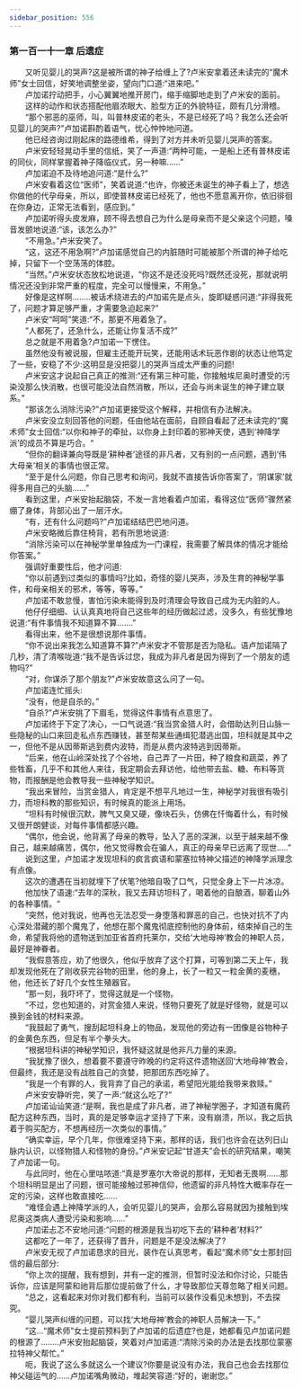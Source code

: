 ```yaml
---
sidebar_position: 556
---
```

### 第一百一十一章 后遗症  


　　又听见婴儿的哭声?这是被所谓的神子给缠上了?卢米安拿着还未读完的“魔术师”女士回信，好笑地调整坐姿，望向门口道:“进来吧。”  
　　卢加诺拧动把手，小心翼翼地推开房门，缩手缩脚地走到了卢米安的面前。  
　　这样的动作和状态搭配他眉浓眼大、脸型方正的外貌特征，颇有几分滑稽。  
　　“那个邪恶的巫师，叫，叫普林皮诺的老头，不是已经死了吗？我怎么还会听见婴儿的哭声?”卢加诺斟酌着语气，忧心忡忡地问道。  
　　他已经咨询过刚起床的路德维希，得到了对方并未听见婴儿哭声的答案。  
　　卢米安轻轻晃动手里的信纸，笑了一声道:“两种可能，一是船上还有普林皮诺的同伙，同样掌握着神子降临仪式，另一种嘛......”  
　　卢加诺迫不及待地追问道:“是什么?”  
　　卢米安看着这位“医师”，笑着说道:“也许，你被还未诞生的神子看上了，想选你做他的代孕母亲，所以，即使普林皮诺已经死了，他也不愿意离开你，依旧徘徊在你身边，正常无法看到，感应到。”  
　　卢加诺听得头皮发麻，顾不得去想自己为什么是母亲而不是父亲这个问题，嗓音发颤地说道:“该，该怎么办?”  
　　“不用急。”卢米安笑了。  
　　“这，这还不用急啊?”卢加诺感觉自己的内脏随时可能被那个所谓的神子给吃掉，只留下一个空荡荡的体腔。  
　　“当然。”卢米安状态放松地说道，“你这不是还没死吗?既然还没死，那就说明情况还没到非常严重的程度，完全可以慢慢来，不用急。”  
　　好像是这样啊.…….被话术绕进去的卢加诺先是点头，旋即疑惑问道:“非得我死了，问题才算足够严重，才需要急迫起来?”  
　　卢米安“呵呵”笑道:“不，那更不用着急了。  
　　“人都死了，还急什么，还能让你复活不成?”  
　　总之就是不用着急?卢加诺一下愣住。  
　　虽然他没有被说服，但雇主还能开玩笑，还能用话术玩恶作剧的状态让他笃定了一些，安稳了不少:这明显是没把婴儿的哭声当成太严重的问题!  
　　卢米安这才说起自己真正的推测:“还有第三种可能，你接触埃尼奥时遭受的污染没那么快消散，也很可能没法自然消散，所以，还会与尚未诞生的神子建立联系。”  
　　“那该怎么消除污染?”卢加诺更接受这个解释，并相信有办法解决。  
　　卢米安没立刻回答他的问题，任由他站在面前，自顾自看起了还未读完的“魔术师”女士回信:“以你和神子的牵扯，以你身上封印着的邪神天使，遇到‘神降学派’的成员不算是巧合。“  
　　“但你的翻译兼向导既是‘耕种者’途径的非凡者，又有别的一点问题，遇到‘伟大母亲’相关的事情也很正常。  
　　“至于是什么问题，你自己思考和询问，我就不直接告诉你答案了，‘阴谋家’就得多用自己的头脑……”  
　　看到这里，卢米安抬起脑袋，不发一言地看着卢加诺，看得这位“医师”骤然紧绷了身体，背部沁出了一层汗水。  
　　“有，还有什么问题吗?”卢加诺结结巴巴地问道。  
　　卢米安略微后靠住椅背，若有所思地说道:  
　　“消除污染可以在神秘学里单独成为一门课程，我需要了解具体的情况才能给你答案。”  
　　强调好重要性后，他才问道:  
　　“你以前遇到过类似的事情吗?比如，奇怪的婴儿哭声，涉及生育的神秘学事件，和母亲相关的邪术，等等，等等。”  
　　卢加诺不敢怠慢，害怕污染未能得到及时清理会导致自己成为无内脏的人。  
　　他仔仔细细、认认真真地将自己这些年的经历做起过滤，没多久，有些犹豫地说道:“有件事情我不知道算不算…….”  
　　看得出来，他不是很想说那件事情。  
　　“你不说出来我怎么知道算不算?”卢米安才不管那是否为隐私。语卢加诺隔了几秒，清了清喉咙道:“我不是告诉过您，我成为非凡者是因为得到了一个朋友的遗物吗?”  
　　“对，你谋杀了那个朋友?”卢米安故意这么问了一句。  
　　卢加诺连忙摇头:  
　　“没有，他是自杀的。”  
　　“自杀?”卢米安挑了下眉毛，觉得这件事情有点意思了。  
　　卢加诺终于下定了决心，一口气说道:“我当赏金猎人时，会借助达列日山脉一些隐秘的山口来回走私点东西赚钱，甚至帮某些通缉犯潜逃出国，坦科就是其中之一，但他不是从因蒂斯逃到费内波特，而是从费内波特逃到因蒂斯。  
　　“后来，他在山岭深处找了个谷地，自己弄了一片田，种了粮食和蔬菜，养了些牲畜，几乎不和其他人来往，我定期会去拜访他，给他带去盐、糖、布料等货物，而报酬是他会教导我一些神秘学知识。  
　　“我出来冒险，当赏金猎人，肯定是不想平凡地过一生，神秘学对我很有吸引力，而坦科教的那些知识，有时候真的能派上用场。  
　　“坦科有时候很沉默，脾气又臭又硬，像块石头，仿佛在忏悔着什么，有时候又很开朗健谈，对每件事情都感兴趣。  
　　“偶尔，他会说，他背离了母亲的教导，坠入了恶的深渊，以至于越来越不像自己，越来越痛苦，偶尔，他又觉得教会在骗人，真正的母亲早已远离了现世.....”  
　　说到这里，卢加诺才发现坦科的疯言疯语和蒙塞拉特神父描述的神降学派理念有点像。  
　　这次的遭遇在当初就埋下了伏笔?他暗自吸了口气，只觉全身上下一片冰凉。  
　　他加快了语速:“去年的深秋，我又去拜访坦科了，喝着他的自酿酒，聊着山外的各种事情。“  
　　“突然，他对我说，他再也无法忍受一身堕落和罪恶的自己，也快对抗不了内心深处潜藏的那个魔鬼了，他想在那个魔鬼彻底控制他的身体前，结束掉自己的生命，希望我将他的遗物送到加亚省首府托莱尔，交给‘大地母神’教会的神职人员，最好是神眷者。  
　　“我假意答应，劝了他很久，他似乎放弃了这个打算，可等到第二天上午，我却发现他死在了刚收获完谷物的田里，他的身上，长了一粒又一粒金黄的麦穗，他，他还长了好几个女性生殖器官。  
　　“那一刻，我吓坏了，觉得这就是一个怪物。  
　　“不过，您也知道的，对赏金猎人来说，怪物只要死了就是好怪物，就是可以换到金钱的材料来源。  
　　“我鼓起了勇气，搜刮起坦科身上的物品，发现他的旁边有一团像是谷物种子的金黄色东西，但足有半个拳头大。  
　　“根据坦科讲的神秘学知识，我怀疑这就是他非凡力量的来源。  
　　“我犹豫了很久，想着要不要遵守昨晚的约定将这件遗物送回‘大地母神’教会，但最终，我还是没有战胜自己的贪婪，把那团东西吃掉了。  
　　“我是一个有罪的人，我背弃了自己的承诺，希望阳光能给我带来救赎。”  
　　卢米安安静听完，笑了一声:“就这么吃了?”  
　　卢加诺讪讪笑道:“是啊，我也是成了非凡者，进了神秘学圈子，才知道有魔药配方这种东西，当时，真的是足够幸运才坚持了下来，没有崩溃，所以，我之后执着于购买配方，不想再经历一次类似的事情。”  
　　“确实幸运，早个几年，你很难坚持下来，那样的话，我们也许会在达列日山脉内认识，以怪物猎人和怪物的身份。”卢米安记起“甘道夫”会长的研究结果，嘲笑了卢加诺一句。  
　　与此同时，他在心里咕哝道:“真是罗塞尔大帝说的那样，无知者无畏啊......那个坦科明显是出了问题，很可能接触过邪神信仰，他遗留的非凡特性大概率存在一定的污染，这样也敢直接吃......  
　　“难怪会遇上神降学派的人，会听见婴儿的哭声，会那么容易就因为接触到埃尼奥这类病人遭受污染和影响……”  
　　卢加诺忐忑不安地问道:“问题的根源是我当初吃下去的‘耕种者’材料?”  
　　这都吃了一年了，还获得了晋升，问题是不是没法解决了?  
　　卢米安无视了卢加诺恳求的目光，装作在认真思考，看起“魔术师”女士那封回信的最后部分:  
　　“你上次的提醒，我有想到，并有一定的推测，但暂时没法和你讨论，只能告诉你，应该是阿蒙和祂背后那位提前做了什么，才导致那位天尊忽略了相关问题。  
　　“总之，这看起来对你对我们都有利，当前可以装作没看见未想到，不去探究。  
　　“婴儿哭声纠缠的问题，可以找‘大地母神’教会的神职人员解决一下。”  
　　”这…“魔术师”女士提前预料到了卢加诺的后遗症?也是，她都看见卢加诺问题的根源了.…….卢米安抬起脑袋，笑着对卢加诺道:“清除污染的办法是去找那位蒙塞拉特神父帮忙。”  
　　呃，我说了这么多就这么一个建议?你要是说没有办法，我自己也会去找那位神父碰运气的……卢加诺嘴角微动，堆起笑容道:“好的，谢谢您。”  
